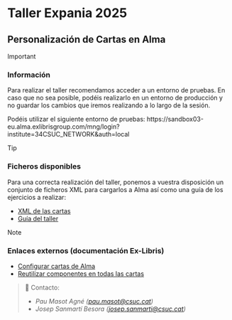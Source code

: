 # Taller Expania 2025
## Personalización de Cartas en Alma​
> [!IMPORTANT]
> ### Información
> Para realizar el taller recomendamos acceder a un entorno de pruebas. En caso que no sea posible, podéis realizarlo en un entorno de producción y no guardar los cambios que iremos realizando a lo largo de la sesión.
> <p>Podéis utilizar el siguiente entorno de pruebas: https://sandbox03-eu.alma.exlibrisgroup.com/mng/login?institute=34CSUC_NETWORK&auth=local</p>

> [!TIP]
> ### Ficheros disponibles
> Para una correcta realización del taller, ponemos a vuestra disposición un conjunto de ficheros XML para cargarlos a Alma así como una guía de los ejercicios a realizar:
> - [XML de las cartas](Ejemplos/)
> - [Guía del taller](https://github.com/pmasotagne/expania2025/raw/main/Guía.pdf)

> [!NOTE]
> ### Enlaces externos (documentación Ex-Libris)
> - [Configurar cartas de Alma](https://knowledge.exlibrisgroup.com/Alma/Product_Documentation/Alma_Online_Help_(Espa%C3%B1ol)/050Administraci%C3%B3n/050Configurando_las_Funciones_Generales_de_Alma/060Configurar_cartas_de_Alma)
> - [Reutilizar componentes en todas las cartas](https://knowledge.exlibrisgroup.com/Alma/Product_Documentation/Alma_Online_Help_(Espa%C3%B1ol)/050Administraci%C3%B3n/050Configurando_las_Funciones_Generales_de_Alma/170Configurar_componentes)

> :email: Contacto:
> - _Pau Masot Agné (pau.masot@csuc.cat)_
> - _Josep Sanmartí Besora (josep.sanmarti@csuc.cat)_
